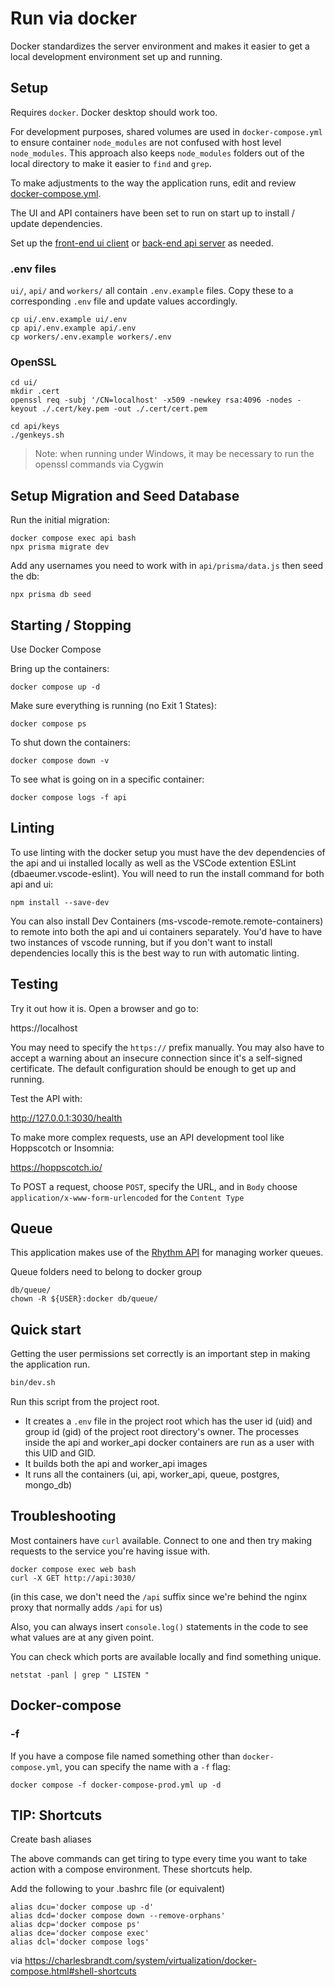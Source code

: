 # Run via docker

Docker standardizes the server environment and makes it easier to get a local development environment set up and running. 

## Setup

Requires `docker`. Docker desktop should work too. 

For development purposes, shared volumes are used in `docker-compose.yml` to ensure container `node_modules` are not confused with host level `node_modules`. This approach also keeps `node_modules` folders out of the local directory to make it easier to `find` and `grep`.

To make adjustments to the way the application runs, edit and review [docker-compose.yml](docker-compose.yml).

The UI and API containers have been set to run on start up to install / update dependencies.

Set up the [front-end ui client](/ui/) or [back-end api server](/api/) as needed.

### .env files

`ui/`, `api/` and `workers/` all contain `.env.example` files. Copy these to a corresponding `.env` file and update values accordingly.

```
cp ui/.env.example ui/.env
cp api/.env.example api/.env
cp workers/.env.example workers/.env
```

### OpenSSL

```
cd ui/
mkdir .cert
openssl req -subj '/CN=localhost' -x509 -newkey rsa:4096 -nodes -keyout ./.cert/key.pem -out ./.cert/cert.pem 
```

```
cd api/keys
./genkeys.sh
```

> Note: when running under Windows, it may be necessary to run the openssl commands via Cygwin


## Setup Migration and Seed Database

Run the initial migration:

```
docker compose exec api bash
npx prisma migrate dev
```

Add any usernames you need to work with in `api/prisma/data.js` then seed the db:

```
npx prisma db seed
```


## Starting / Stopping

Use Docker Compose

Bring up the containers:

```
docker compose up -d
```

Make sure everything is running (no Exit 1 States):

```
docker compose ps
```

To shut down the containers:

```
docker compose down -v
```

To see what is going on in a specific container:

```
docker compose logs -f api
```


## Linting

To use linting with the docker setup you must have the dev dependencies of the api and ui installed locally as well as the VSCode extention ESLint (dbaeumer.vscode-eslint).  You will need to run the install command for both api and ui:

```
npm install --save-dev
```

You can also install Dev Containers (ms-vscode-remote.remote-containers) to remote into both the api and ui containers separately.  You'd have to have two instances of vscode running, but if you don't want to install dependencies locally this is the best way to run with automatic linting.  

## Testing

Try it out how it is. Open a browser and go to:

https://localhost

You may need to specify the `https://` prefix manually. You may also have to accept a warning about an insecure connection since it's a self-signed certificate. The default configuration should be enough to get up and running.

Test the API with:

http://127.0.0.1:3030/health

To make more complex requests, use an API development tool like Hoppscotch or Insomnia:

https://hoppscotch.io/

To POST a request, choose `POST`, specify the URL, and in `Body` choose `application/x-www-form-urlencoded` for the `Content Type`


## Queue

This application makes use of the [Rhythm API](https://github.com/IUSCA/rhythm_api) for managing worker queues. 

Queue folders need to belong to docker group

```
db/queue/
chown -R ${USER}:docker db/queue/
```

## Quick start

Getting the user permissions set correctly is an important step in making the application run. 

```bash
bin/dev.sh
```
Run this script from the project root. 
- It creates a `.env` file in the project root which has the user id (uid) and group id (gid) of the project root directory's owner. The processes inside the api and worker_api docker containers are run as a user with this UID and GID.
- It builds both the api and worker_api images
- It runs all the containers (ui, api, worker_api, queue, postgres, mongo_db)


## Troubleshooting

Most containers have `curl` available. Connect to one and then try making requests to the service you're having issue with.

```
docker compose exec web bash
curl -X GET http://api:3030/
```

(in this case, we don't need the `/api` suffix since we're behind the nginx proxy that normally adds `/api` for us)

Also, you can always insert `console.log()` statements in the code to see what values are at any given point.

You can check which ports are available locally and find something unique.

```
netstat -panl | grep " LISTEN "
```


## Docker-compose

### -f

If you have a compose file named something other than `docker-compose.yml`, you can specify the name with a `-f` flag:

```
docker compose -f docker-compose-prod.yml up -d
```

## TIP: Shortcuts

Create bash aliases

The above commands can get tiring to type every time you want to take action with a compose environment. These shortcuts help.

Add the following to your .bashrc file (or equivalent)

```
alias dcu='docker compose up -d'
alias dcd='docker compose down --remove-orphans'
alias dcp='docker compose ps'
alias dce='docker compose exec'
alias dcl='docker compose logs'
```
via
https://charlesbrandt.com/system/virtualization/docker-compose.html#shell-shortcuts

